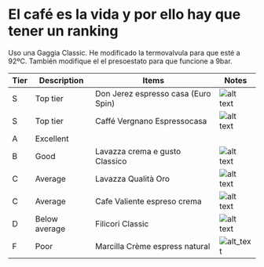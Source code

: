 # El café es la vida y por ello hay que tener un ranking

Uso una Gaggia Classic. He modificado la termovalvula para que esté a 92ºC.
También modifique el el presoestato para que funcione a 9bar.

| Tier | Description   | Items                               | Notes                                                                                                                                              |
|------|---------------|-------------------------------------|----------------------------------------------------------------------------------------------------------------------------------------------------|
| S    | Top tier      | Don Jerez espresso casa (Euro Spin) | ![alt text](https://www.eurospin.it/wp-content/uploads/5-6.jpg)                                                                                    |
| S    | Top tier      | Caffé Vergnano Espressocasa         | ![alt text](https://www.caffevergnano.es/wp-content/uploads/2022/05/espresso-casa-500x500.jpg)                                                     |
| A    | Excellent     |                                     |                                                                                                                                                    |
| B    | Good          | Lavazza crema e gusto Classico      | ![alt text](https://m.media-amazon.com/images/I/71UAJwk9txL.jpg)                                                                                   |
| C    | Average       | Lavazza Qualità Oro                 | ![alt text](https://espressoblue.com/767-home_default/ground-coffee-lavazza-qualita-oro.jpg)                                                       |
| C    | Average       | Cafe Valiente espreso crema         | ![alt text](https://encrypted-tbn0.gstatic.com/images?q=tbn:ANd9GcTrn-NKAc2U9A-VZhAohReoEwN2rKndT6FUZQ&s)                                                       |
| D    | Below average | Filicori Classic                    | ![alt text](https://data.promoqui.it/offers/images/056/102/505/medium/crop_66a17f45-4a24-40fa-b879-000a43be90da_big_20240725002511.jpg?1721910647) |
| F    | Poor          | Marcilla Crème espress natural      | ![alt_text](https://compra.vilamercat.cat/10740-large_default/cafe-marcilla-creme-expres-natural-250-g.jpg)                                        |